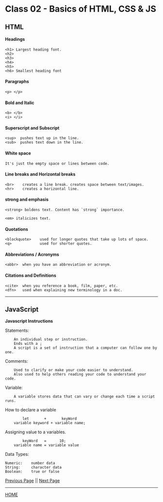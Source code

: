 # Class 02 - Basics of HTML, CSS & JS

## HTML



#### Headings

    <h1> Largest heading font.
    <h2>
    <h3>
    <h4>
    <h5>
    <h6> Smallest heading font

#### Paragraphs

    <p> </p>

#### Bold and Italic

    <b> </b>
    <i> </i>

#### Superscript and Subscript

    <sup>  pushes text up in the line.
    <sub>  pushes text down in the line.

#### White space

    It's just the empty space or lines between code.

#### Line breaks and Horizontal breaks

    <br>    creates a line break. creates space between text/images.
    <hr>    creates a horizontal line.

#### strong and emphasis

    <strong> boldens text. Content has `strong` importance. 

    <em> italicizes text.

#### Quotations

    <blockquote>    used for longer quotes that take up lots of space.
    <q>             used for shorter quotes.

#### Abbreviations / Acronyms

    <abbr>  when you have an abbreviation or acronym.

#### Citations and Definitions

    <cite>  when you reference a book, film, paper, etc.
    <dfn>   used when explaining new terminology in a doc.

---

## JavaScript

**Javascript Instructions**

 Statements:

        An individual step or instruction.
        Ends with a ;
        A script is a set of instruction that a computer can follow one by one.

 Comments:

        Used to clarify or make your code easier to understand.
        Also used to help others reading your code to understand your code.

Variable: 

        A variable stores data that can vary or change each time a script runs.

How to declare a variable

            let       +       keyWord
        variable keyword + variable name;
       

Assigning value to a variables.

            keyWord   =      10;
        variable name = variable value

Data Types:

    Numeric:    number data
    String:     character data
    Boolean:    true or false

[Previous Page](https://tomgtaylor.github.io/reading-notes2/class-01)    ||    [Next Page](https://tomgtaylor.github.io/reading-notes2/class-03) <br>

---

[HOME](https://tomgtaylor.github.io/reading-notes2) <br>
